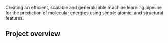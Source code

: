 
Creating an efficient, scalable and generalizable machine learning pipeline for the prediction of molecular energies using simple atomic, and structural features.

## Project overview

